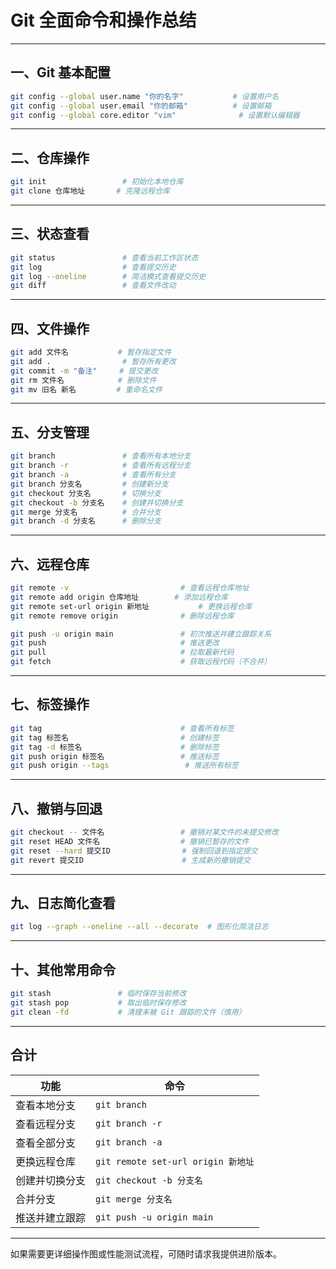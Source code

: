 # Git 全面命令和操作总结

---

## 一、Git 基本配置
```bash
git config --global user.name "你的名字"           # 设置用户名
git config --global user.email "你的邮箱"          # 设置邮箱
git config --global core.editor "vim"              # 设置默认编辑器
```

---

## 二、仓库操作
```bash
git init                 # 初始化本地仓库
git clone 仓库地址       # 克隆远程仓库
```

---

## 三、状态查看
```bash
git status               # 查看当前工作区状态
git log                  # 查看提交历史
git log --oneline        # 简洁模式查看提交历史
git diff                 # 查看文件改动
```

---

## 四、文件操作
```bash
git add 文件名           # 暂存指定文件
git add .                # 暂存所有更改
git commit -m "备注"     # 提交更改
git rm 文件名            # 删除文件
git mv 旧名 新名         # 重命名文件
```

---

## 五、分支管理
```bash
git branch               # 查看所有本地分支
git branch -r            # 查看所有远程分支
git branch -a            # 查看所有分支
git branch 分支名         # 创建新分支
git checkout 分支名       # 切换分支
git checkout -b 分支名    # 创建并切换分支
git merge 分支名          # 合并分支
git branch -d 分支名      # 删除分支
```

---

## 六、远程仓库
```bash
git remote -v                         # 查看远程仓库地址
git remote add origin 仓库地址        # 添加远程仓库
git remote set-url origin 新地址           # 更换远程仓库
git remote remove origin              # 删除远程仓库

git push -u origin main               # 初次推送并建立跟踪关系
git push                              # 推送更改
git pull                              # 拉取最新代码
git fetch                             # 获取远程代码（不合并）
```

---

## 七、标签操作
```bash
git tag                               # 查看所有标签
git tag 标签名                         # 创建标签
git tag -d 标签名                      # 删除标签
git push origin 标签名                 # 推送标签
git push origin --tags                 # 推送所有标签
```

---

## 八、撤销与回退
```bash
git checkout -- 文件名                 # 撤销对某文件的未提交修改
git reset HEAD 文件名                  # 撤销已暂存的文件
git reset --hard 提交ID                # 强制回退到指定提交
git revert 提交ID                      # 生成新的撤销提交
```

---

## 九、日志简化查看
```bash
git log --graph --oneline --all --decorate  # 图形化简洁日志
```

---

## 十、其他常用命令
```bash
git stash               # 临时保存当前修改
git stash pop           # 取出临时保存修改
git clean -fd           # 清理未被 Git 跟踪的文件（慎用）
```

---

## 合计
| 功能 | 命令 |
|-------|------------------|
| 查看本地分支 | `git branch` |
| 查看远程分支 | `git branch -r` |
| 查看全部分支 | `git branch -a` |
| 更换远程仓库 | `git remote set-url origin 新地址` |
| 创建并切换分支 | `git checkout -b 分支名` |
| 合并分支 | `git merge 分支名` |
| 推送并建立跟踪 | `git push -u origin main` |

---

如果需要更详细操作图或性能测试流程，可随时请求我提供进阶版本。


